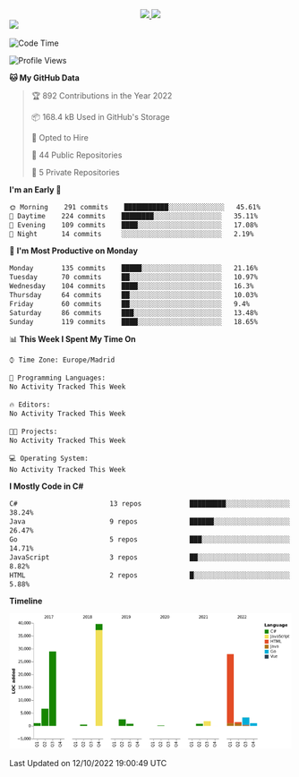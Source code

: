 <div align="center">
  <a href="https://github.com/arielsrv">
    <img height="180em" src="https://github-readme-stats.vercel.app/api?username=arielsrv&show_icons=true&theme=radical&include_all_commits=true&count_private=true"/>
    <img height="180em" src="https://github-readme-stats.vercel.app/api/top-langs/?username=arielsrv&layout=compact&langs_count=7&theme=radical"/>
</div>

<div>
  <a href="https://www.linkedin.com/in/arielpineiro/" target="_blank"><img src="https://img.shields.io/badge/-LinkedIn-%230077B5?style=for-the-badge&logo=linkedin&logoColor=white" target="_blank"></a>
</div>

<!--START_SECTION:waka-->
![Code Time](http://img.shields.io/badge/Code%20Time-0%20secs-blue)

![Profile Views](http://img.shields.io/badge/Profile%20Views-4-blue)

**🐱 My GitHub Data** 

> 🏆 892 Contributions in the Year 2022
 > 
> 📦 168.4 kB Used in GitHub's Storage 
 > 
> 💼 Opted to Hire
 > 
> 📜 44 Public Repositories 
 > 
> 🔑 5 Private Repositories  
 > 
**I'm an Early 🐤** 

```text
🌞 Morning    291 commits    ███████████░░░░░░░░░░░░░░   45.61% 
🌆 Daytime    224 commits    ████████░░░░░░░░░░░░░░░░░   35.11% 
🌃 Evening    109 commits    ████░░░░░░░░░░░░░░░░░░░░░   17.08% 
🌙 Night      14 commits     ░░░░░░░░░░░░░░░░░░░░░░░░░   2.19%

```
📅 **I'm Most Productive on Monday** 

```text
Monday       135 commits    █████░░░░░░░░░░░░░░░░░░░░   21.16% 
Tuesday      70 commits     ██░░░░░░░░░░░░░░░░░░░░░░░   10.97% 
Wednesday    104 commits    ████░░░░░░░░░░░░░░░░░░░░░   16.3% 
Thursday     64 commits     ██░░░░░░░░░░░░░░░░░░░░░░░   10.03% 
Friday       60 commits     ██░░░░░░░░░░░░░░░░░░░░░░░   9.4% 
Saturday     86 commits     ███░░░░░░░░░░░░░░░░░░░░░░   13.48% 
Sunday       119 commits    ████░░░░░░░░░░░░░░░░░░░░░   18.65%

```


📊 **This Week I Spent My Time On** 

```text
⌚︎ Time Zone: Europe/Madrid

💬 Programming Languages: 
No Activity Tracked This Week

🔥 Editors: 
No Activity Tracked This Week

🐱‍💻 Projects: 
No Activity Tracked This Week

💻 Operating System: 
No Activity Tracked This Week

```

**I Mostly Code in C#** 

```text
C#                       13 repos            █████████░░░░░░░░░░░░░░░░   38.24% 
Java                     9 repos             ██████░░░░░░░░░░░░░░░░░░░   26.47% 
Go                       5 repos             ███░░░░░░░░░░░░░░░░░░░░░░   14.71% 
JavaScript               3 repos             ██░░░░░░░░░░░░░░░░░░░░░░░   8.82% 
HTML                     2 repos             █░░░░░░░░░░░░░░░░░░░░░░░░   5.88%

```


**Timeline**

![Chart not found](https://raw.githubusercontent.com/arielsrv/arielsrv/main/charts/bar_graph.png) 


 Last Updated on 12/10/2022 19:00:49 UTC
<!--END_SECTION:waka-->

